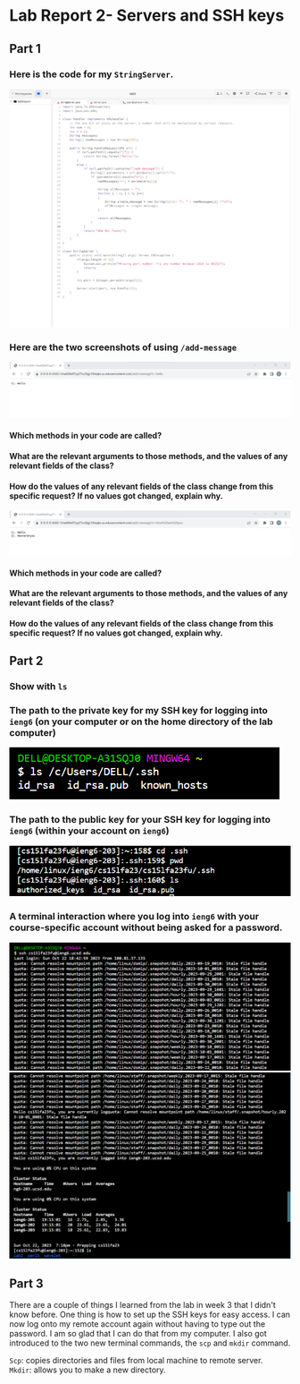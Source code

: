 # Lab Report 2- Servers and SSH keys

## Part 1
### Here is the code for my ```StringServer```.

![Image](code.png)

### Here are the two screenshots of using ```/add-message```

![Image](add-message(1).png)

#### Which methods in your code are called?

#### What are the relevant arguments to those methods, and the values of any relevant fields of the class?

#### How do the values of any relevant fields of the class change from this specific request? If no values got changed, explain why.


![Image](add-message(2).png)

#### Which methods in your code are called?

#### What are the relevant arguments to those methods, and the values of any relevant fields of the class?

#### How do the values of any relevant fields of the class change from this specific request? If no values got changed, explain why.

## Part 2

### Show with ```ls```
### The path to the private key for my SSH key for logging into ```ieng6``` (on your computer or on the home directory of the lab computer)
![Image](part2(1).png)

### The path to the public key for your SSH key for logging into ```ieng6``` (within your account on ```ieng6```)
![Image](part2(2).png)

### A terminal interaction where you log into ```ieng6``` with your course-specific account without being asked for a password.
![Image](part2(3-1).png)
![Image](part2(3-2).png)
## Part 3
There are a couple of things I learned from the lab in week 3 that I didn't know before. One thing is how to set up the SSH keys for easy access. I can now log onto my remote account again without having to type out the password. I am so glad that I can do that from my computer. I also got introduced to the two new terminal commands, the ```scp``` and ```mkdir``` command. 

```Scp```: copies directories and files from local machine to remote server.<br>
```Mkdir```: allows you to make a new directory.<br>

